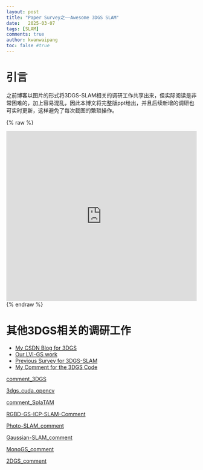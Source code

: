```yaml
---
layout: post
title: "Paper Survey之——Awesome 3DGS SLAM"
date:   2025-03-07
tags: [SLAM]
comments: true
author: kwanwaipang
toc: false #true
---
```



<!-- * 目录
{:toc} -->


<!-- !!!!!!!!!!!!!!!!!!!!!!!!!!!!!!!!!!!!!!!!!!!!!!!!!!!!!!!!!!!!!!!!!!!!!!!!!!!!!!!!!!!!!!!!!!!!!!!!!!!!!!!!!!!!!!!!!!!!!!!!!!! -->
# 引言
之前博客以图片的形式将3DGS-SLAM相关的调研工作共享出来，但实际阅读是非常困难的，加上容易混乱，因此本博文将完整版ppt给出，并且后续新增的调研也可实时更新，这样避免了每次截图的繁琐操作。


<!-- <iframe src="https://connecthkuhk-my.sharepoint.com/personal/wpguan_connect_hku_hk/_layouts/15/Doc.aspx?sourcedoc={81fd90a5-9d9a-4adf-bf2b-f6e3c51de985}&amp;action=embedview&amp;wdAr=1.7777777777777777" width="800px" height="400px" frameborder="0">这是嵌入 <a target="_blank" href="https://office.com">Microsoft Office</a> 演示文稿，由 <a target="_blank" href="https://office.com/webapps">Office</a> 提供支持。</iframe> -->

{% raw %}
<div align="center" style="
  position: relative; 
  width: 100%; 
  height: 450px;
  margin: 0 auto;
  border-radius: 15px;
  background: url('https://kwanwaipang.github.io/File/Representative_works/loading-icon.gif') center/contain no-repeat;
  ">
  <iframe src="https://1drv.ms/p/s!AnZK2XZ8YDuJcm0q6qja3rjATe4?embed=1&amp;em=2&amp;wdAr=1.7777777777777777" width="100%" height="100%" frameborder="0">这是嵌入 <a target="_blank" href="https://office.com">Microsoft Office</a> 演示文稿，由 <a target="_blank" href="https://office.com/webapps">Office</a> 提供支持。</iframe>
</div>
{% endraw %}





# 其他3DGS相关的调研工作
* [My CSDN Blog for 3DGS](https://blog.csdn.net/gwplovekimi/category_12633639.html)
* [Our LVI-GS work](https://kwanwaipang.github.io/LVI-GS/)
* [Previous Survey for 3DGS-SLAM](https://kwanwaipang.github.io/File/Blogs/Poster/survey_3DGS_SLAM.html)
* [My Comment for the 3DGS Code](https://blog.csdn.net/gwplovekimi/article/details/137546030)

<a class="github-button" 
  href="https://github.com/arclab-hku/comment_3DGS" 
  data-icon="octicon-star" 
  data-size="large"
  data-show-count="true" 
  aria-label="Star 你的用户名/你的仓库名 on GitHub">comment_3DGS</a>

<a class="github-button" 
  href="https://github.com/KwanWaiPang/3dgs_cuda_opencv" 
  data-icon="octicon-star" 
  data-size="large"
  data-show-count="true" 
  aria-label="Star 你的用户名/你的仓库名 on GitHub">3dgs_cuda_opencv</a>

<a class="github-button" 
  href="https://github.com/arclab-hku/comment_SplaTAM" 
  data-icon="octicon-star" 
  data-size="large"
  data-show-count="true" 
  aria-label="Star 你的用户名/你的仓库名 on GitHub">comment_SplaTAM</a>

<a class="github-button" 
  href="https://github.com/KwanWaiPang/RGBD-GS-ICP-SLAM-Comment" 
  data-icon="octicon-star" 
  data-size="large"
  data-show-count="true" 
  aria-label="Star 你的用户名/你的仓库名 on GitHub">RGBD-GS-ICP-SLAM-Comment</a>

<a class="github-button" 
  href="https://github.com/KwanWaiPang/Photo-SLAM_comment" 
  data-icon="octicon-star" 
  data-size="large"
  data-show-count="true" 
  aria-label="Star 你的用户名/你的仓库名 on GitHub">Photo-SLAM_comment</a>

<a class="github-button" 
  href="https://github.com/KwanWaiPang/Gaussian-SLAM_comment" 
  data-icon="octicon-star" 
  data-size="large"
  data-show-count="true" 
  aria-label="Star 你的用户名/你的仓库名 on GitHub">Gaussian-SLAM_comment</a>

<a class="github-button" 
  href="https://github.com/KwanWaiPang/Gaussian_Splatting_SLAM_comment" 
  data-icon="octicon-star" 
  data-size="large"
  data-show-count="true" 
  aria-label="Star 你的用户名/你的仓库名 on GitHub">MonoGS_comment</a>

<a class="github-button" 
  href="https://github.com/KwanWaiPang/2DGS_comment" 
  data-icon="octicon-star" 
  data-size="large"
  data-show-count="true" 
  aria-label="Star 你的用户名/你的仓库名 on GitHub">2DGS_comment</a>


